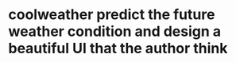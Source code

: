 # coolweather predict the future weather condition and design a beautiful UI that the author think 
